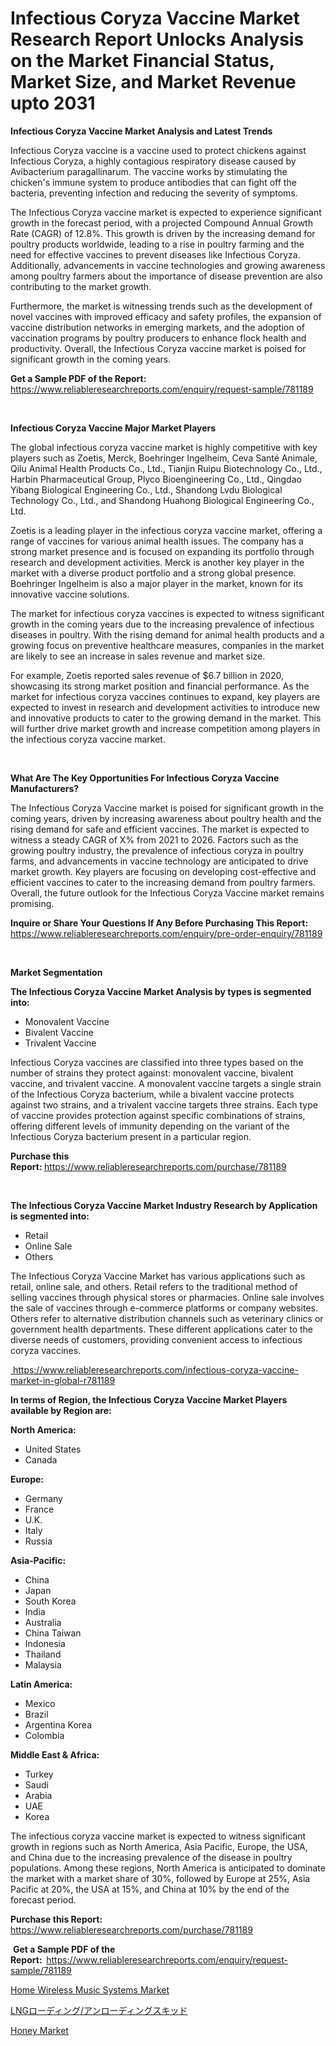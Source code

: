 <p><h1>Infectious Coryza Vaccine Market Research Report Unlocks Analysis on the Market Financial Status, Market Size, and Market Revenue upto 2031</h1></p><p><strong>Infectious Coryza Vaccine Market Analysis and Latest Trends</strong></p>
<p><p>Infectious Coryza vaccine is a vaccine used to protect chickens against Infectious Coryza, a highly contagious respiratory disease caused by Avibacterium paragallinarum. The vaccine works by stimulating the chicken's immune system to produce antibodies that can fight off the bacteria, preventing infection and reducing the severity of symptoms.</p><p>The Infectious Coryza vaccine market is expected to experience significant growth in the forecast period, with a projected Compound Annual Growth Rate (CAGR) of 12.8%. This growth is driven by the increasing demand for poultry products worldwide, leading to a rise in poultry farming and the need for effective vaccines to prevent diseases like Infectious Coryza. Additionally, advancements in vaccine technologies and growing awareness among poultry farmers about the importance of disease prevention are also contributing to the market growth.</p><p>Furthermore, the market is witnessing trends such as the development of novel vaccines with improved efficacy and safety profiles, the expansion of vaccine distribution networks in emerging markets, and the adoption of vaccination programs by poultry producers to enhance flock health and productivity. Overall, the Infectious Coryza vaccine market is poised for significant growth in the coming years.</p></p>
<p><strong>Get a Sample PDF of the Report:&nbsp;</strong> <a href="https://www.reliableresearchreports.com/enquiry/request-sample/781189">https://www.reliableresearchreports.com/enquiry/request-sample/781189</a></p>
<p>&nbsp;</p>
<p><strong>Infectious Coryza Vaccine Major Market Players</strong></p>
<p><p>The global infectious coryza vaccine market is highly competitive with key players such as Zoetis, Merck, Boehringer Ingelheim, Ceva Santé Animale, Qilu Animal Health Products Co., Ltd., Tianjin Ruipu Biotechnology Co., Ltd., Harbin Pharmaceutical Group, Plyco Bioengineering Co., Ltd., Qingdao Yibang Biological Engineering Co., Ltd., Shandong Lvdu Biological Technology Co., Ltd., and Shandong Huahong Biological Engineering Co., Ltd.</p><p>Zoetis is a leading player in the infectious coryza vaccine market, offering a range of vaccines for various animal health issues. The company has a strong market presence and is focused on expanding its portfolio through research and development activities. Merck is another key player in the market with a diverse product portfolio and a strong global presence. Boehringer Ingelheim is also a major player in the market, known for its innovative vaccine solutions.</p><p>The market for infectious coryza vaccines is expected to witness significant growth in the coming years due to the increasing prevalence of infectious diseases in poultry. With the rising demand for animal health products and a growing focus on preventive healthcare measures, companies in the market are likely to see an increase in sales revenue and market size.</p><p>For example, Zoetis reported sales revenue of $6.7 billion in 2020, showcasing its strong market position and financial performance. As the market for infectious coryza vaccines continues to expand, key players are expected to invest in research and development activities to introduce new and innovative products to cater to the growing demand in the market. This will further drive market growth and increase competition among players in the infectious coryza vaccine market.</p></p>
<p>&nbsp;</p>
<p><strong>What Are The Key Opportunities For Infectious Coryza Vaccine Manufacturers?</strong></p>
<p><p>The Infectious Coryza Vaccine market is poised for significant growth in the coming years, driven by increasing awareness about poultry health and the rising demand for safe and efficient vaccines. The market is expected to witness a steady CAGR of X% from 2021 to 2026. Factors such as the growing poultry industry, the prevalence of infectious coryza in poultry farms, and advancements in vaccine technology are anticipated to drive market growth. Key players are focusing on developing cost-effective and efficient vaccines to cater to the increasing demand from poultry farmers. Overall, the future outlook for the Infectious Coryza Vaccine market remains promising.</p></p>
<p><strong>Inquire or Share Your Questions If Any Before Purchasing This Report:</strong> <a href="https://www.reliableresearchreports.com/enquiry/pre-order-enquiry/781189">https://www.reliableresearchreports.com/enquiry/pre-order-enquiry/781189</a></p>
<p>&nbsp;</p>
<p><strong>Market Segmentation</strong></p>
<p><strong>The Infectious Coryza Vaccine Market Analysis by types is segmented into:</strong></p>
<p><ul><li>Monovalent Vaccine</li><li>Bivalent Vaccine</li><li>Trivalent Vaccine</li></ul></p>
<p><p>Infectious Coryza vaccines are classified into three types based on the number of strains they protect against: monovalent vaccine, bivalent vaccine, and trivalent vaccine. A monovalent vaccine targets a single strain of the Infectious Coryza bacterium, while a bivalent vaccine protects against two strains, and a trivalent vaccine targets three strains. Each type of vaccine provides protection against specific combinations of strains, offering different levels of immunity depending on the variant of the Infectious Coryza bacterium present in a particular region.</p></p>
<p><strong>Purchase this Report:&nbsp;</strong><a href="https://www.reliableresearchreports.com/purchase/781189">https://www.reliableresearchreports.com/purchase/781189</a></p>
<p>&nbsp;</p>
<p><strong>The Infectious Coryza Vaccine Market Industry Research by Application is segmented into:</strong></p>
<p><ul><li>Retail</li><li>Online Sale</li><li>Others</li></ul></p>
<p><p>The Infectious Coryza Vaccine Market has various applications such as retail, online sale, and others. Retail refers to the traditional method of selling vaccines through physical stores or pharmacies. Online sale involves the sale of vaccines through e-commerce platforms or company websites. Others refer to alternative distribution channels such as veterinary clinics or government health departments. These different applications cater to the diverse needs of customers, providing convenient access to infectious coryza vaccines.</p></p>
<p><a href="https://www.reliableresearchreports.com/infectious-coryza-vaccine-market-in-global-r781189">&nbsp;https://www.reliableresearchreports.com/infectious-coryza-vaccine-market-in-global-r781189</a></p>
<p><strong>In terms of Region, the Infectious Coryza Vaccine Market Players available by Region are:</strong></p>
<p>
    <p> <strong> North America: </strong>
        <ul>
            <li>United States</li>
            <li>Canada</li>
        </ul>
        </p> 
    <p> <strong> Europe: </strong>
        <ul>
            <li>Germany</li>
            <li>France</li>
            <li>U.K.</li>
            <li>Italy</li>
            <li>Russia</li>
        </ul>
        </p> 
    <p> <strong> Asia-Pacific: </strong>
        <ul>
            <li>China</li>
            <li>Japan</li>
            <li>South Korea</li>
            <li>India</li>
            <li>Australia</li>
            <li>China Taiwan</li>
            <li>Indonesia</li>
            <li>Thailand</li>
            <li>Malaysia</li>
        </ul>
        </p> 
    <p> <strong> Latin America: </strong>
        <ul>
            <li>Mexico</li>
            <li>Brazil</li>
            <li>Argentina Korea</li>
            <li>Colombia</li>
        </ul>
        </p> 
    <p> <strong> Middle East & Africa: </strong>
        <ul>
            <li>Turkey</li>
            <li>Saudi</li>
            <li>Arabia</li>
            <li>UAE</li>
            <li>Korea</li>
        </ul>
    </p>
    </p>
<p><p>The infectious coryza vaccine market is expected to witness significant growth in regions such as North America, Asia Pacific, Europe, the USA, and China due to the increasing prevalence of the disease in poultry populations. Among these regions, North America is anticipated to dominate the market with a market share of 30%, followed by Europe at 25%, Asia Pacific at 20%, the USA at 15%, and China at 10% by the end of the forecast period.</p></p>
<p><strong>Purchase this Report: </strong><a href="https://www.reliableresearchreports.com/purchase/781189">https://www.reliableresearchreports.com/purchase/781189</a></p>
<p>&nbsp;<strong>Get a Sample PDF of the Report:&nbsp;&nbsp;</strong><a href="https://www.reliableresearchreports.com/enquiry/request-sample/781189">https://www.reliableresearchreports.com/enquiry/request-sample/781189</a></p>
<p><strong></strong></p>
<p><p><a href="https://github.com/kosella/Market-Research-Report-List-4/blob/main/home-wireless-music-systems-market.md">Home Wireless Music Systems Market</a></p><p><a href="https://github.com/FredaJerde/Market-Research-Report-List-1/blob/main/1055972178229.md">LNGローディング/アンローディングスキッド</a></p><p><a href="https://github.com/kufem1/Market-Research-Report-List-3/blob/main/honey-market.md">Honey Market</a></p></p>